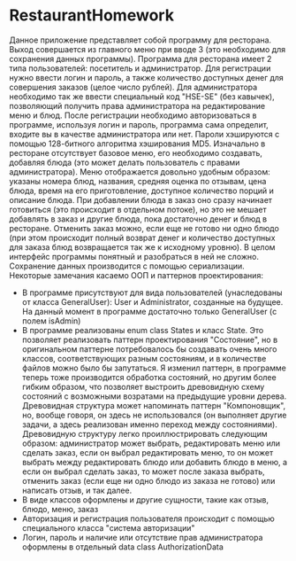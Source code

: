 # RestaurantHomework
  Данное приложение представляет собой программу для ресторана. Выход совершается из главного меню при вводе 3 (это необходимо для сохранения данных программы). 
  Программа для ресторана имеет 2 типа пользователей: посетитель и администратор. Для регистрации нужно ввести логин и пароль, а также количество доступных денег для совершения заказов (целое число рублей). Для администратора необходимо так же ввести специальный код "HSE-SE" (без кавычек), позволяющий получить права администратора на редактирование меню и блюд. После регистрации необходимо авторизоваться в программе, используя логин и пароль, программа сама определит, входите вы в качестве администратора или нет. Пароли хэшируются с помощью 128-битного алгоритма хэширования MD5.
  Изначально в ресторане отсутствует базовое меню, его необходимо создавать, добавляя блюда (это может делать пользователь с правами администратора). Меню отображается довольно удобным образом: указаны номера блюд, названия, средняя оценка по отзывам, цена блюда, время на его приготовление, доступное количество порций и описание блюда.
  При добавлении блюда в заказ оно сразу начинает готовиться (это происходит в отдельном потоке), но это не мешает добавлять в заказ и другие блюда, пока достаточно денег и блюд в ресторане. Отменить заказ можно, если еще не готово ни одно блюдо (при этом происходит полный возврат денег и количество доступных для заказа блюд возвращается так же к исходному уровню).
  В целом интерфейс программы понятный и разобраться в ней не сложно.
  Сохранение данных производится с помощью сериализации.
  Некоторые замечания касаемо ООП и паттернов проектирования:
- В программе присутствуют для вида пользователей (унаследованы от класса GeneralUser): User и Administrator, созданные на будущее. На данный момент в программе достаточно только GeneralUser (с полем isAdmin)
- В программе реализованы enum class States и класс State. Это позволяет реализовать паттерн проектирования "Состояние", но в оригинальном паттерне потребовалось бы создавать очень много классов, соответствующих разным состояниям, и в количестве файлов можно было бы запутаться. Я изменил паттерн, в программе теперь тоже производится обработка состояний, но другим более гибким образом, что позволяет выстроить древовидную схему состояний с возможными возратами на предыдущие уровни дерева. Древовидная структура может напоминать паттерн "Компоновщик", но, вообще говоря, он здесь не использовался (он выполняет другие задачи, а здесь реализован именно переход между состояниями). Древовидную структуру легко проиллюстрировать следующим образом: администратор может выбрать, редактировать меню или сделать заказ, если он выбрал редактировать меню, то он может выбрать между редактировать блюдо или добавить блюдо в меню, а если он выбрал сделать заказ, то может после заказа выбрать, отменить заказ (если еще ни одно блюдо из заказа не готово) или написать отзыв, и так далее.
- В виде классов оформлены и другие сущности, такие как отзыв, блюдо, меню, заказ
- Авторизация и регистрация пользователя происходит с помощью специального класса "система авторизации"
- Логин, пароль и наличие или отсутствие прав администратора оформлены в отдельный data class AuthorizationData
